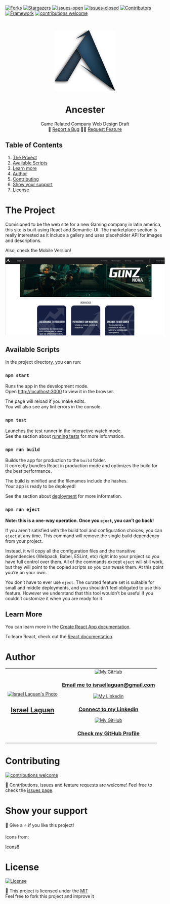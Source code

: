<!-- PROJECT SHIELDS -->
[![Forks][forks-shield]][forks-url]
[![Stargazers][stars-shield]][stars-url]
[![Issues-open][issues-open-shield]][issues-url]
[![Issues-closed][issues-closed-shield]][issues-url]
[![Contributors][contributors-shield]][contributors-url]
[![Framework][badge-framework]][framework-url]
[![contributions welcome][contributions-welcome]][issues-url]

<!-- PROJECT LOGO -->
<br />
<p align="center">
  <a href="https://ancester.github.io/Ancester/">
	  <img src="https://github.com/Israel-Laguan/Ancester/raw/master/public/nerd.png" alt="Logo"/>
  </a>

  <h1 align="center">
	Ancester
  </h1>

  <div align="center">
    
Game Related Company Web Design Draft
    <br />
    🐞
    <a href="https://github.com/Israel-Laguan/Ancester/issues">Report a Bug</a>
    🙋‍♂️
    <a href="https://github.com/Israel-Laguan/Ancester/issues">Request Feature</a>
  </div>
</p>

## Table of Contents

1. [The Project](#the-project)
2. [Available Scripts](#available-scripts)
3. [Learn more](#learn-more)
4. [Author](#author)
5. [Contributing](#contributing)
6. [Show your support](#show-your-support)
7. [License](#license)

# The Project

Comisioned to be the web site for a new Gaming company in latin america, this site is built using React and Semantic-UI. The marketplace section is really interested as it include a gallery and uses placeholder API for images and descriptions.

Also, check the Mobile Version!

![Ancester Preview][Ancester]
## Available Scripts

In the project directory, you can run:

### `npm start`

Runs the app in the development mode.<br>
Open [http://localhost:3000](http://localhost:3000) to view it in the browser.

The page will reload if you make edits.<br>
You will also see any lint errors in the console.

### `npm test`

Launches the test runner in the interactive watch mode.<br>
See the section about [running tests](https://facebook.github.io/create-react-app/docs/running-tests) for more information.

### `npm run build`

Builds the app for production to the `build` folder.<br>
It correctly bundles React in production mode and optimizes the build for the best performance.

The build is minified and the filenames include the hashes.<br>
Your app is ready to be deployed!

See the section about [deployment](https://facebook.github.io/create-react-app/docs/deployment) for more information.

### `npm run eject`

**Note: this is a one-way operation. Once you `eject`, you can’t go back!**

If you aren’t satisfied with the build tool and configuration choices, you can `eject` at any time. This command will remove the single build dependency from your project.

Instead, it will copy all the configuration files and the transitive dependencies (Webpack, Babel, ESLint, etc) right into your project so you have full control over them. All of the commands except `eject` will still work, but they will point to the copied scripts so you can tweak them. At this point you’re on your own.

You don’t have to ever use `eject`. The curated feature set is suitable for small and middle deployments, and you shouldn’t feel obligated to use this feature. However we understand that this tool wouldn’t be useful if you couldn’t customize it when you are ready for it.

## Learn More

You can learn more in the [Create React App documentation](https://facebook.github.io/create-react-app/docs/getting-started).

To learn React, check out the [React documentation](https://reactjs.org/).

# Author

<table style="width:100%">
  <tr>
    <td>
        <div align="center">
            <a href="./docs/img/photo.png" target="_blank" rel="author">
                <img src="https://avatars2.githubusercontent.com/u/36519478?s=460&v=4" style="border-radius: 10%; min-width: 100px;" alt="Israel Laguan's Photo" width="200px">
            </a>
            <h2>
                <a href="https://israel-laguan.github.io/" target="_blank" rel="author">
                    Israel Laguan
                </a>
            </h2>
        </div>
    </td>
    <td>
        <div align="center">
            <a href="mailto:israellaguan@gmail.com" target="_blank" rel="author">
                <img src="https://img.icons8.com/color/48/000000/message-squared.png" style="border-radius: 10%" alt="My GitHub" height="45px">
                <h3>
                    Email me to 
                    <a href="mailto:israellaguan@gmail.com">
                        israellaguan@gmail.com
                    </a>
                </h3>
            </a>
            <a href="https://www.linkedin.com/in/israellaguan/" target="_blank" rel="author">
                <img src="https://img.icons8.com/color/48/000000/linkedin.png" alt="My Linkedin" height="45px">
                <h3>
                    Connect to my Linkedin
                </h3>
            </a>
            <a href="https://github.com/Israel-Laguan" target="_blank" rel="author">
                <img src="https://img.icons8.com/color/48/000000/github--v1.png" 
			style="border-radius: 10%" alt="My GitHub" height="45px"
		>
                <h3>
                    Check my GitHub Profile
                </h3>
            </a>
        </div>
    </td>
  </tr>
</table> 

# Contributing

[![contributions welcome][contributions-welcome]][issues-url]

🤝 Contributions, issues and feature requests are welcome!
Feel free to check the [issues page][issues-url].

# Show your support

🤗 Give a ⭐️ if you like this project!

Icons from:

<a href="https://icons8.com/icon/13917/full-image">Icons8</a>

# License

[![License][badge-license]](http://badges.mit-license.org)

📝 This project is licensed under the [MIT](LICENSE)\
Feel free to fork this project and improve it

<!-- MARKDOWN LINKS & IMAGES -->
[contributors-shield]: https://img.shields.io/github/contributors/Israel-Laguan/Ancester?style=for-the-badge
[contributors-url]: https://github.com/Israel-Laguan/Ancester/graphs/contributors
[forks-shield]: https://img.shields.io/github/forks/Israel-Laguan/Ancester?style=for-the-badge
[forks-url]: https://github.com/Israel-Laguan/Ancester/network/members
[stars-shield]: https://img.shields.io/github/stars/Israel-Laguan/Ancester?style=for-the-badge
[stars-url]: https://github.com/Israel-Laguan/Ancester/stargazers
[issues-open-shield]: https://img.shields.io/github/issues/Israel-Laguan/Ancester?style=for-the-badge
[issues-url]: https://github.com/Israel-Laguan/Ancester/issues
[issues-closed-shield]: https://img.shields.io/github/issues-closed/Israel-Laguan/Ancester?style=for-the-badge
[badge-framework]: https://img.shields.io/badge/framework-react-9cf?style=for-the-badge&logo=react
[framework-url]: https://reactjs.org/
[contributions-welcome]: https://img.shields.io/badge/contributions-welcome-brightgreen.svg?style=for-the-badge
[badge-license]: https://img.shields.io/:license-mit-blue.svg?style=for-the-badge
[Ancester]: https://github.com/Israel-Laguan/israel-laguan.github.io/raw/master/assets/projects/ancester.png
